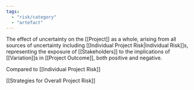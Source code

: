 ```yaml
---
tags:
  - "risk/category"
  - "artefact"
---
```

The effect of uncertainty on the [[Project]] as a whole, arising from all sources of uncertainty including [[Individual Project Risk|Individual Risk]]s, representing the exposure of [[Stakeholders]] to the implications of [[Variation]]s in [[Project Outcome]], both positive and negative.

Compared to [[Individual Project Risk]]

[[Strategies for Overall Project Risk]]